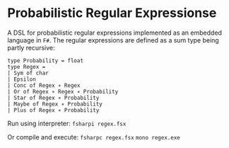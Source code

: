 # Probabilistic Regular Expressionse
A DSL for probabilistic regular expressions implemented as an embedded language in `F#`.
The regular expressions are defined as a sum type being partly recursive:

```
type Probability = float
type Regex =
| Sym of char
| Epsilon
| Conc of Regex ∗ Regex
| Or of Regex ∗ Regex ∗ Probability
| Star of Regex ∗ Probability
| Maybe of Regex ∗ Probability
| Plus of Regex ∗ Probability
```

Run using interpreter:
`fsharpi regex.fsx`

Or compile and execute:
`fsharpc regex.fsx`
`mono regex.exe`

